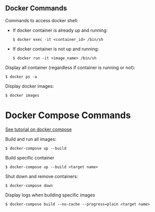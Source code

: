 ## Docker Commands
Commands to access docker shell:
  - If docker container is already up and running:
    ```
    $ docker exec -it <container_id> /bin/sh
    ```
  - If docker container is not up and running:
    ```
    $ docker run -it <image_name> /bin/sh
    ```

Display all container (regardless if container is running or not):
```
$ docker ps -a
```

Display docker images:
```
$ docker images
```

# Docker Compose Commands
[See tutorial on docker compose](https://youtu.be/QeQ2MH5f_BE)

Build and run all images:
```
$ docker-compose up --build
```

Build specific container 
```
$ docker-compose up --build <target name>
```

Shut down and remove containers:
```
$ docker-compose down
```

Display logs when building specific images
```
$ docker-compose build --no-cache --progress=plain <target name>
```
